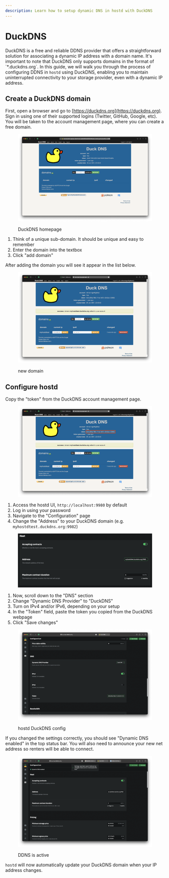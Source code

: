 ```yaml
---
description: Learn how to setup dynamic DNS in hostd with DuckDNS
---
```


# DuckDNS

DuckDNS is a free and reliable DDNS provider that offers a straightforward solution for associating a dynamic IP address with a domain name. It's important to note that DuckDNS only supports domains in the format of \`\*.duckdns.org\`. In this guide, we will walk you through the process of configuring DDNS in `hostd` using DuckDNS, enabling you to maintain uninterrupted connectivity to your storage provider, even with a dynamic IP address.&#x20;

## Create a DuckDNS domain

First, open a browser and go to [https://duckdns.org](https://duckdns.org). Sign in using one of their supported logins (Twitter, GitHub, Google, etc). You will be taken to the account management page, where you can create a free domain.

<figure><img src="../../../.gitbook/assets/hostd_ddns_duckdns_home.png" alt=""><figcaption><p>DuckDNS homepage</p></figcaption></figure>

1. Think of a unique sub-domain. It should be unique and easy to remember
2. Enter the domain into the textbox
3. Click "add domain"

After adding the domain you will see it appear in the list below.&#x20;

<figure><img src="../../../.gitbook/assets/hostd_ddns_duckdns_domain.png" alt=""><figcaption><p>new domain</p></figcaption></figure>

## Configure hostd

Copy the "token" from the DuckDNS account management page.

<figure><img src="../../../.gitbook/assets/hostd_ddns_duckdns_token.png" alt=""><figcaption></figcaption></figure>

1. Access the hostd UI, `http://localhost:9980` by default
2. Log in using your password&#x20;
3. Navigate to the "Configuration" page
4. Change the "Address" to your DuckDNS domain (e.g. `myhostdtest.duckdns.org:9982`)

<figure><img src="../../../.gitbook/assets/hostd_ddns_duckdns_config_address.png" alt=""><figcaption></figcaption></figure>

1. Now, scroll down to the "DNS" section
2. Change "Dynamic DNS Provider" to "DuckDNS"
3. Turn on IPv4 and/or IPv6, depending on your setup
4. In the "Token" field, paste the token you copied from the DuckDNS webpage
5. Click "Save changes"

<figure><img src="../../../.gitbook/assets/hostd_ddns_duckdns_config.png" alt=""><figcaption><p>hostd DuckDNS config</p></figcaption></figure>

&#x20;If you changed the settings correctly, you should see "Dynamic DNS enabled" in the top status bar. You will also need to announce your new net address so renters will be able to connect.

<figure><img src="../../../.gitbook/assets/hostd_ddns_duckdns_success.png" alt=""><figcaption><p>DDNS is active</p></figcaption></figure>

`hostd` will now automatically update your DuckDNS domain when your IP address changes.
